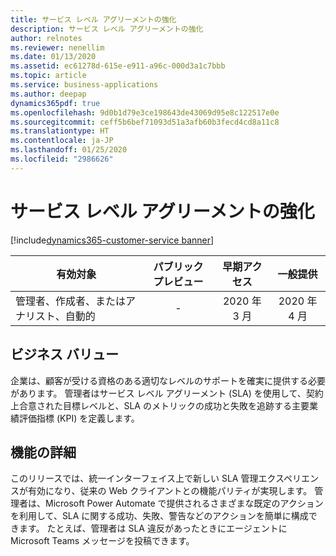 ```yaml
---
title: サービス レベル アグリーメントの強化
description: サービス レベル アグリーメントの強化
author: relnotes
ms.reviewer: nenellim
ms.date: 01/13/2020
ms.assetid: ec61278d-615e-e911-a96c-000d3a1c7bbb
ms.topic: article
ms.service: business-applications
ms.author: deepap
dynamics365pdf: true
ms.openlocfilehash: 9d0b1d79e3ce198643de43069d95e8c122517e0e
ms.sourcegitcommit: ceff5b6bef71093d51a3afb60b3fecd4cd8a11c8
ms.translationtype: HT
ms.contentlocale: ja-JP
ms.lasthandoff: 01/25/2020
ms.locfileid: "2986626"
---
```

# <a name="enhancements-in-service-level-agreements"></a>サービス レベル アグリーメントの強化
[!include[dynamics365-customer-service banner](../includes/dynamics365-customer-service.md)]

| 有効対象    |  パブリック プレビュー | 早期アクセス | 一般提供 | 
| ---------- | :----------: |:----------: |:----------: |
|管理者、作成者、またはアナリスト、自動的|-|2020 年 3 月| 2020 年 4 月|


## <a name="business-value"></a>ビジネス バリュー
<!-- bv start -->
企業は、顧客が受ける資格のある適切なレベルのサポートを確実に提供する必要があります。 管理者はサービス レベル アグリーメント (SLA) を使用して、契約上合意された目標レベルと、SLA のメトリックの成功と失敗を追跡する主要業績評価指標 (KPI) を定義します。
<!-- bv end -->



## <a name="feature-details"></a>機能の詳細
<!--feature detail start -->
このリリースでは、統一インターフェイス上で新しい SLA 管理エクスペリエンスが有効になり、従来の Web クライアントとの機能パリティが実現します。 管理者は、Microsoft Power Automate で提供されるさまざまな既定のアクションを利用して、SLA に関する成功、失敗、警告などのアクションを簡単に構成できます。 たとえば、管理者は SLA 違反があったときにエージェントに Microsoft Teams メッセージを投稿できます。
<!--feature detail end -->









